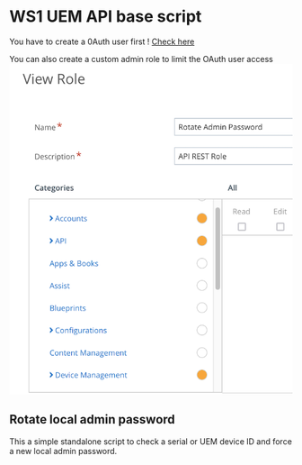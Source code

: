 # WS1 UEM API base script

You have to create a 0Auth user first !
[Check here](https://docs.vmware.com/en/VMware-Workspace-ONE-UEM/services/UEM_ConsoleBasics/GUID-UsingUEMFunctionalityWithRESTAPI.html)

You can also create a custom admin role to limit the OAuth user access
![admin role](/adminrole.png?raw=true "Employee Data title")

## Rotate local admin password
This a simple standalone script to check a serial or UEM device ID and force a new local admin password.
